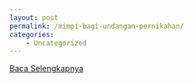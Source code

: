 ```yaml
---
layout: post
permalink: /mimpi-bagi-undangan-pernikahan/
categories:
    - Uncategorized
---
```


[Baca Selengkapnya](/01)